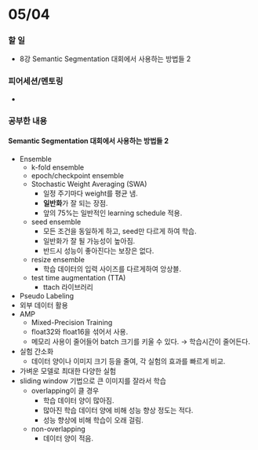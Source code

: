# 05/04

### 할 일

* 8강 Semantic Segmentation 대회에서 사용하는 방법들 2



### 피어세션/멘토링

* 




### 공부한 내용

#### Semantic Segmentation 대회에서 사용하는 방법들 2

* Ensemble
  * k-fold ensemble
  * epoch/checkpoint ensemble
  * Stochastic Weight Averaging (SWA)
    * 일정 주기마다 weight를 평균 냄.
    * **일반화**가 잘 되는 장점.
    * 앞의 75%는 일반적인 learning schedule 적용.
  * seed ensemble
    * 모든 조건을 동일하게 하고, seed만 다르게 하여 학습.
    * 일반화가 잘 될 가능성이 높아짐.
    * 반드시 성능이 좋아진다는 보장은 없다.
  * resize ensemble
    * 학습 데이터의 입력 사이즈를 다르게하여 앙상블.
  * test time augmentation (TTA)
    * ttach 라이브러리
* Pseudo Labeling
* 외부 데이터 활용
* AMP
  * Mixed-Precision Training
  * float32와 float16을 섞어서 사용.
  * 메모리 사용이 줄어들어 batch 크기를 키울 수 있다. → 학습시간이 줄어든다.
* 실험 간소화
  * 데이터 양이나 이미지 크기 등을 줄여, 각 실험의 효과를 빠르게 비교.
* 가벼운 모델로 최대한 다양한 실험
* sliding window 기법으로 큰 이미지를 잘라서 학습
  * overlapping이 클 경우
    * 학습 데이터 양이 많아짐.
    * 많아진 학습 데이터 양에 비해 성능 향상 정도는 적다.
    * 성능 향상에 비해 학습이 오래 걸림.
  * non-overlapping
    * 데이터 양이 적음.